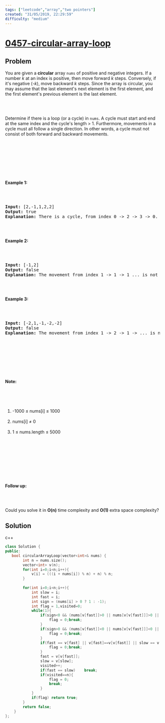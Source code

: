 ```yaml
---
tags: ["leetcode","array","two pointers"]
created: "31/05/2019, 22:29:59"
difficulty: "medium"
---
```


# [0457-circular-array-loop](https://leetcode.com/problems/circular-array-loop/)

## Problem
<div><p>You are given a <b>circular</b> array <code>nums</code> of positive and negative integers. If a number <i>k</i> at an index is positive, then move forward <i>k</i> steps. Conversely, if it's negative (-<i>k</i>), move backward <i>k</i>&nbsp;steps. Since the array is circular, you may assume that the last element's next element is the first element, and the first element's previous element is the last element.</p><br><br><p>Determine if there is a loop (or a cycle) in <code>nums</code>. A cycle must start and end at the same index and the cycle's length &gt; 1. Furthermore, movements in a cycle must all follow a single direction. In other words, a cycle must not consist of both forward and backward movements.</p><br><br><p>&nbsp;</p><br><br><p><b>Example 1:</b></p><br><br><pre><b>Input:</b> [2,-1,1,2,2]<br><b>Output:</b> true<br><b>Explanation:</b> There is a cycle, from index 0 -&gt; 2 -&gt; 3 -&gt; 0. The cycle's length is 3.<br></pre><br><br><p><b>Example 2:</b></p><br><br><pre><b>Input:</b> [-1,2]<br><b>Output:</b> false<br><b>Explanation:</b> The movement from index 1 -&gt; 1 -&gt; 1 ... is not a cycle, because the cycle's length is 1. By definition the cycle's length must be greater than 1.<br></pre><br><br><p><b>Example 3:</b></p><br><br><pre><b>Input:</b> [-2,1,-1,-2,-2]<br><b>Output:</b> false<br><b>Explanation:</b> The movement from index 1 -&gt; 2 -&gt; 1 -&gt; ... is not a cycle, because movement from index 1 -&gt; 2 is a forward movement, but movement from index 2 -&gt; 1 is a backward movement. All movements in a cycle must follow a single direction.</pre><br><br><p>&nbsp;</p><br><br><p><b>Note:</b></p><br><br><ol><br>	<li>-1000 ≤&nbsp;nums[i] ≤&nbsp;1000</li><br>	<li>nums[i] ≠&nbsp;0</li><br>	<li>1 ≤&nbsp;nums.length ≤ 5000</li><br></ol><br><br><p>&nbsp;</p><br><br><p><b>Follow up:</b></p><br><br><p>Could you solve it in <b>O(n)</b> time complexity and&nbsp;<strong>O(1)</strong> extra space complexity?</p></div>

## Solution

c++
```c++
class Solution {
public:
   bool circularArrayLoop(vector<int>& nums) {
        int n = nums.size();
        vector<int> v(n);
        for(int i=0;i<n;i++){
            v[i] = (((i + nums[i]) % n) + n) % n;
        }
        
        for(int i=0;i<n;i++){
            int slow = i;
            int fast = i;
            int sign = (nums[i] > 0 ? 1 : -1);
            int flag = 1,visited=0;
            while(1){
                if(sign<0 && (nums[v[fast]]>0 || nums[v[v[fast]]]>0 || nums[v[slow]]>0)){
                    flag = 0;break;
                }
                if(sign>0 && (nums[v[fast]]<0 || nums[v[v[fast]]]<0 || nums[v[slow]]<0)){
                    flag = 0;break;
                }
                if(fast == v[fast] || v[fast]==v[v[fast]] || slow == v[slow]){
                    flag = 0;break;
                }
                fast = v[v[fast]];
                slow = v[slow];
                visited++;
                if(fast == slow)    break;
                if(visited==n){
                    flag = 0;
                    break;
                }
            }
            if(flag) return true;
        }
        return false;
    }
};
​
```
